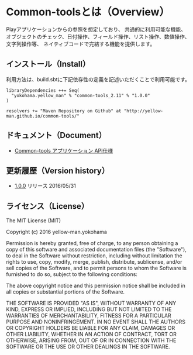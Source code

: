 # Common-toolsとは（Overview）
Playアプリケーションからの参照を想定しており、
共通的に利用可能な機能、オブジェクトのチェック、日付操作、フィールド操作、リスト操作、数値操作、文字列操作等、
ネイティブコードで完結する機能を提供します。



## インストール（Install）
利用方法は、build.sbtに下記依存性の定義を記述いただくことで利用可能です。
```
libraryDependencies ++= Seq(
  "yokohama.yellow_man" % "common-tools_2.11" % "1.0.0"
)

resolvers += "Maven Repository on Github" at "http://yellow-man.github.io/common-tools/"
```



## ドキュメント（Document）

* [Common-tools アプリケーション API仕様](http://yellow-man.github.io/common-tools/javadoc/common-tools_2.11/1.0.0/)



## 更新履歴（Version history）

* [1.0.0](https://github.com/yellow-man/common-tools/releases/tag/1.0.0) リリース 2016/05/31



## ライセンス（License）
The MIT License (MIT)

Copyright (c) 2016 yellow-man.yokohama

Permission is hereby granted, free of charge, to any person obtaining a copy
of this software and associated documentation files (the "Software"), to deal
in the Software without restriction, including without limitation the rights
to use, copy, modify, merge, publish, distribute, sublicense, and/or sell
copies of the Software, and to permit persons to whom the Software is
furnished to do so, subject to the following conditions:

The above copyright notice and this permission notice shall be included in all
copies or substantial portions of the Software.

THE SOFTWARE IS PROVIDED "AS IS", WITHOUT WARRANTY OF ANY KIND, EXPRESS OR
IMPLIED, INCLUDING BUT NOT LIMITED TO THE WARRANTIES OF MERCHANTABILITY,
FITNESS FOR A PARTICULAR PURPOSE AND NONINFRINGEMENT. IN NO EVENT SHALL THE
AUTHORS OR COPYRIGHT HOLDERS BE LIABLE FOR ANY CLAIM, DAMAGES OR OTHER
LIABILITY, WHETHER IN AN ACTION OF CONTRACT, TORT OR OTHERWISE, ARISING FROM,
OUT OF OR IN CONNECTION WITH THE SOFTWARE OR THE USE OR OTHER DEALINGS IN THE
SOFTWARE.

